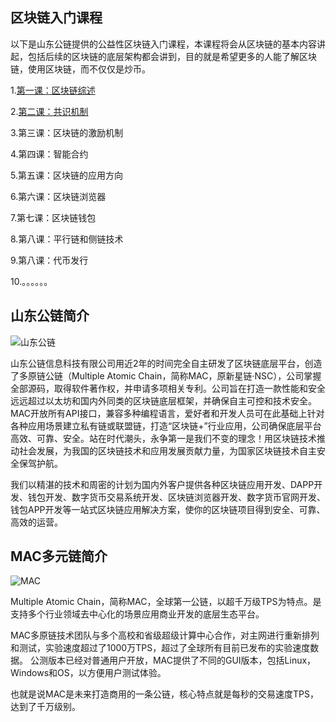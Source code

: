 ## 区块链入门课程
以下是山东公链提供的公益性区块链入门课程，本课程将会从区块链的基本内容讲起，包括后续的区块链的底层架构都会讲到，目的就是希望更多的人能了解区块链，使用区块链，而不仅仅是炒币。

1.[第一课：区块链综述](https://github.com/tcld2269/Blockchain-Study/blob/master/%E7%AC%AC%E4%B8%80%E8%AF%BE%EF%BC%9A%E5%8C%BA%E5%9D%97%E9%93%BE%E7%BB%BC%E8%BF%B0.md)

2.[第二课：共识机制](https://github.com/tcld2269/Blockchain-Study/blob/master/%E7%AC%AC%E4%BA%8C%E8%AF%BE%EF%BC%9A%E5%85%B1%E8%AF%86%E6%9C%BA%E5%88%B6.md)

3.第三课：区块链的激励机制

4.第四课：智能合约

5.第五课：区块链的应用方向

6.第六课：区块链浏览器

7.第七课：区块链钱包

8.第八课：平行链和侧链技术

9.第八课：代币发行

10.。。。。。。

## 山东公链简介

![山东公链](http://www.sdgl.net.cn/images/footer-logo-new.png "png")

山东公链信息科技有限公司用近2年的时间完全自主研发了区块链底层平台，创造了多原链公链（Multiple Atomic Chain，简称MAC，原新星链·NSC），公司掌握全部源码，取得软件著作权，并申请多项相关专利。公司旨在打造一款性能和安全远远超过以太坊和国内外同类的区块链底层框架，并确保自主可控和技术安全。MAC开放所有API接口，兼容多种编程语言，爱好者和开发人员可在此基础上针对各种应用场景建立私有链或联盟链，打造“区块链+”行业应用，公司确保底层平台高效、可靠、安全。站在时代潮头，永争第一是我们不变的理念！用区块链技术推动社会发展，为我国的区块链技术和应用发展贡献力量，为国家区块链技术自主安全保驾护航。

我们以精湛的技术和周密的计划为国内外客户提供各种区块链应用开发、DAPP开发、钱包开发、数字货币交易系统开发、区块链浏览器开发、数字货币官网开发、钱包APP开发等一站式区块链应用解决方案，使你的区块链项目得到安全、可靠、高效的运营。

## MAC多元链简介

![MAC](http://60.208.103.140:777/newmb/images/logogc.png "png")

Multiple Atomic Chain，简称MAC，全球第一公链，以超千万级TPS为特点。是支持多个行业领域去中心化的场景应用商业开发的底层生态平台。

MAC多原链技术团队与多个高校和省级超级计算中心合作，对主网进行重新排列和测试，实验速度超过了1000万TPS，超过了全球所有目前已发布的实验速度数据。 公测版本已经对普通用户开放，MAC提供了不同的GUI版本，包括Linux，Windows和OS，以方便用户测试体验。

也就是说MAC是未来打造商用的一条公链，核心特点就是每秒的交易速度TPS，达到了千万级别。